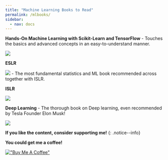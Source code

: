 ```yaml
---
title: "Machine Learning Books to Read"
permalink: /mlbooks/
sidebar:
  - nav: docs
---
```


**Hands-On Machine Learning with Scikit-Learn and TensorFlow** - Touches the basics and advanced concepts in an easy-to-understand manner.

![](https://m.media-amazon.com/images/I/81tPtnOeMyL._AC_UF1000,1000_QL80_.jpg)

**ESLR**

![](https://m.media-amazon.com/images/I/517TrzchOML._AC_UF1000,1000_QL80_.jpg) - The most fundamental statistics and ML book recommended across together with ISLR. 

**ISLR**

![](https://images.squarespace-cdn.com/content/v1/5ff2adbe3fe4fe33db902812/8b373fbe-d1b4-4351-b803-0d3cd5bba1b0/ISLP_cover.png)

**Deep Learning** - The thorough book on Deep learning, even recommended by Tesla Founder Elon Musk!

![](https://m.media-amazon.com/images/I/A10G+oKN3LL._AC_UF1000,1000_QL80_.jpg)

**If you like the content, consider supporting me!**
{: .notice--info}

<!---
[![Support via PayPal](https://cdn.jsdelivr.net/gh/twolfson/paypal-github-button@1.0.0/dist/button.svg)](https://www.paypal.me/mmistakes)
{: style="margin-top: 0.5em;"}
-->

**You could get me a coffee!** 

[!["Buy Me A Coffee"](https://user-images.githubusercontent.com/1376749/120938564-50c59780-c6e1-11eb-814f-22a0399623c5.png)](https://www.buymeacoffee.com/mmistakes)
